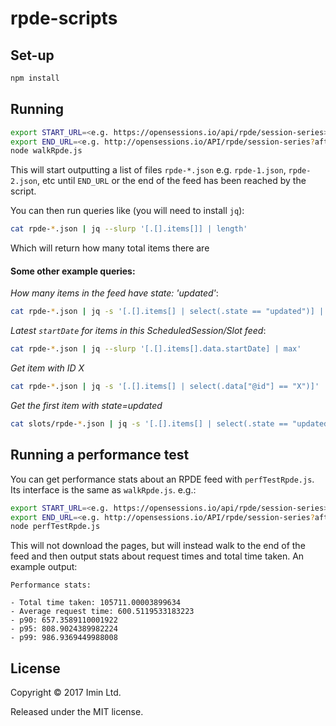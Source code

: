 # rpde-scripts

## Set-up

```sh
npm install
```

## Running

```sh
export START_URL=<e.g. https://opensessions.io/api/rpde/session-series>
export END_URL=<e.g. http://opensessions.io/API/rpde/session-series?afterTimestamp=1537456685&afterId=2566> # Optional. If omitted, the script will just walk the RPDE feed to the very end
node walkRpde.js
```

This will start outputting a list of files `rpde-*.json` e.g. `rpde-1.json`, `rpde-2.json`, etc until `END_URL` or the end of the feed has been reached by the script.

You can then run queries like (you will need to install `jq`):

```sh
cat rpde-*.json | jq --slurp '[.[].items[]] | length'
```

Which will return how many total items there are

#### Some other example queries:

_How many items in the feed have state: 'updated'_:

```sh
cat rpde-*.json | jq -s '[.[].items[] | select(.state == "updated")] | length'
```

_Latest `startDate` for items in this ScheduledSession/Slot feed_:

```sh
cat rpde-*.json | jq --slurp '[.[].items[].data.startDate] | max'
```

_Get item with ID X_


```sh
cat rpde-*.json | jq -s '[.[].items[] | select(.data["@id"] == "X")]'
```

_Get the first item with state=updated_

```sh
cat slots/rpde-*.json | jq -s '[.[].items[] | select(.state == "updated")][0]'
```

## Running a performance test

You can get performance stats about an RPDE feed with `perfTestRpde.js`. Its interface is the same as `walkRpde.js`. e.g.:

```sh
export START_URL=<e.g. https://opensessions.io/api/rpde/session-series>
export END_URL=<e.g. http://opensessions.io/API/rpde/session-series?afterTimestamp=1537456685&afterId=2566> # Optional. If omitted, the script will just walk the RPDE feed to the very end
node perfTestRpde.js
```

This will not download the pages, but will instead walk to the end of the feed and then output stats about request times and total time taken. An example output:

```
Performance stats:

- Total time taken: 105711.00003899634
- Average request time: 600.5119533183223
- p90: 657.3589110001922
- p95: 808.9024389982224
- p99: 986.9369449988008
```

## License

Copyright © 2017 Imin Ltd.

Released under the MIT license.

